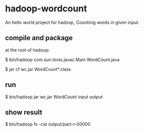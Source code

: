 # hadoop-wordcount
An hello world project for hadoop, Countinig words in given input.

## compile and package
at the root of hadoop:

$ bin/hadoop com.sun.tools.javac.Main WordCount.java

$ jar cf wc.jar WordCount*.class

## run
$ bin/hadoop jar wc.jar WordCount input output

## show result
$ bin/hadoop fs -cat output/part-r-00000
